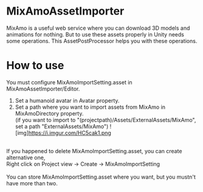 # MixAmoAssetImporter
MixAmo is a useful web service where you can download 3D models and animations for nothing.
But to use these assets properly in Unity needs some operations.
This AssetPostProcessor helps you with these operations.


# How to use
You must configure MixAmoImportSetting.asset in MixAmoAssetImporter/Editor.
1. Set a humanoid avatar in Avatar property.
2. Set a path where you want to import assets from MixAmo in MixAmoDirectory property.<br>
   (if you want to import to "(projectpath)/Assets/ExternalAssets/MixAmo", set a path "ExternalAssets/MixAmo")
![img]https://i.imgur.com/HC5cak1.png

<br>
If you happened to delete MixAmoImportSetting.asset, you can create alternative one,<br>
Right click on Project view → Create → MixAmoImportSetting
<br><br>
You can store MixAmoImportSetting.asset where you want, but you mustn't have more than two.
